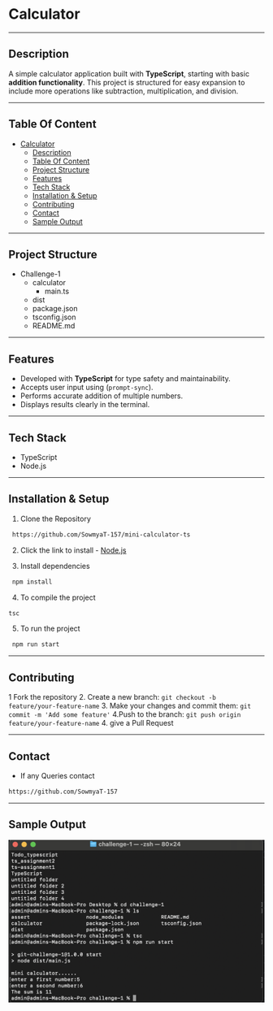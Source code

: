 # Calculator
---
## Description
A simple calculator application built with **TypeScript**, starting with basic **addition functionality**. This project is structured for easy expansion to include more operations like subtraction, multiplication, and division.

---

## Table Of Content
- [Calculator](#calculator)
  - [Description](#description)
  - [Table Of Content](#table-of-content)
  - [Project Structure](#project-structure)
  - [Features](#features)
  - [Tech Stack](#tech-stack)
  - [Installation  \& Setup](#installation---setup)
  - [Contributing](#contributing)
  - [Contact](#contact)
  - [Sample Output](#sample-output)
---
## Project Structure
- Challenge-1
  - calculator         
    - main.ts   
  - dist                
  - package.json
  - tsconfig.json
  - README.md

---
## Features
- Developed with **TypeScript** for type safety and maintainability.
- Accepts user input using (`prompt-sync`).
- Performs accurate addition of multiple numbers.
- Displays results clearly in the terminal.


---

## Tech Stack
- TypeScript
- Node.js


---

## Installation  & Setup
1. Clone the Repository
```bash
 https://github.com/SowmyaT-157/mini-calculator-ts  
 ```

2. Click the link to install - [Node.js](https://nodejs.org/) 

3. Install dependencies 
```bash
 npm install
 ```
4. To compile the project 
```bash
tsc
```
5. To run the project 
```bash
 npm run start
 ```

---
## Contributing

1 Fork the repository
2. Create a new branch: `git checkout -b feature/your-feature-name`
3. Make your changes and commit them: `git commit -m 'Add some feature'`
4.Push to the branch: `git push origin feature/your-feature-name`
4. give a Pull Request
   
---
## Contact
- If any Queries contact 
```bash 
https://github.com/SowmyaT-157
```
---
## Sample Output
![assert](assert/sumOutput.png)

